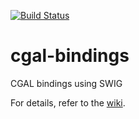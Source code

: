 [![Build Status](https://travis-ci.org/CGAL/cgal-swig-bindings.svg?branch=master)](https://travis-ci.org/CGAL/cgal-swig-bindings)

# cgal-bindings
CGAL bindings using SWIG

For details, refer to the [wiki](https://github.com/CGAL/cgal-swig-bindings/wiki).
